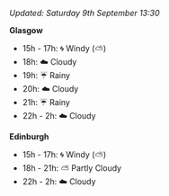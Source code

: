 *Updated: Saturday 9th September 13:30*

**Glasgow**

* 15h - 17h: :cyclone: Windy (:partly_sunny:)
* 18h: :cloud: Cloudy
* 19h: :umbrella: Rainy
* 20h: :cloud: Cloudy
* 21h: :umbrella: Rainy
* 22h - 2h: :cloud: Cloudy

**Edinburgh**

* 15h - 17h: :cyclone: Windy (:partly_sunny:)
* 18h - 21h: :partly_sunny: Partly Cloudy
* 22h - 2h: :cloud: Cloudy
